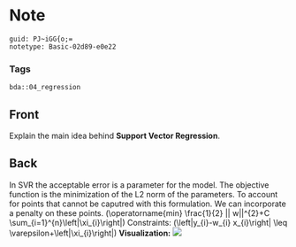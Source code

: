 # Note
```
guid: PJ~iGG{o;=
notetype: Basic-02d89-e0e22
```

### Tags
```
bda::04_regression
```

## Front
Explain the main idea behind <b>Support Vector Regression</b>.

## Back
In SVR the acceptable error is a parameter for the model. The
objective function is the minimization of the L2 norm of the
parameters. To account for points that cannot be caputred with this
formulation. We can incorporate a penalty on these points.
\(\operatorname{min} \frac{1}{2} || w||^{2}+C
\sum_{i=1}^{n}\left|\xi_{i}\right|\) Constraints:
\(\left|y_{i}-w_{i} x_{i}\right| \leq
\varepsilon+\left|\xi_{i}\right|\) <b>Visualization:</b> <img src="paste-e6d4e775ed59de95dd8e557285b1e90c114634f6.jpg">
